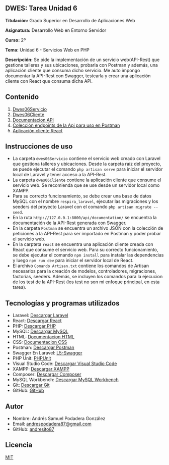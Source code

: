 ## DWES: Tarea Unidad 6

**Titulación:** Grado Superior en Desarrollo de Aplicaciones Web

**Asignatura:** Desarrollo Web en Entorno Servidor

**Curso:** 2º

**Tema:** Unidad 6 - Servicios Web en PHP

**Descripción:** Se pide la implementación de un servicio web(API-Rest) que gestione talleres y sus ubicaciones, probarla con Postman y además, una aplicación cliente que consuma dicho servicio. Me auto impongo documentar la API-Rest con Swagger, testearla y crear una aplicación cliente con React que consuma dicha API.

## Contenido

1. [Dwes06Servicio](dwes06Servicio)
2. [Dwes06Cliente](dwes06Cliente)
3. [Documentacion API](http://127.0.0.1:8000/api/documentation/)
4. [Colección endpoints de la Api para uso en Postman](Postman)
5. [Aplicación cliente React](react)

## Instrucciones de uso

- La carpeta `dwes06Servicio` contiene el servicio web creado con Laravel que gestiona talleres y ubicaciones. Desde la carpeta raíz del proyecto, se puede ejecutar el comando `php artisan serve` para iniciar el servidor local de Laravel y tener acceso a la API-Rest.
- La carpeta `dwes06Cliente` contiene la aplicación cliente que consume el servicio web. Se recomienda que se use desde un servidor local como XAMPP.
- Para su correcto funcionamiento, se debe crear una base de datos MySQL con el nombre `respira_laravel`, ejecutar las migraciones y los seeders del proyecto Laravel con el comando `php artisan migrate --seed`.
- En la ruta `http://127.0.0.1:8000/api/documentation/` se encuentra la documentación de la API-Rest generada con Swagger.
- En la carpeta `Postman` se encuentra un archivo JSON con la colección de peticiones a la API-Rest para ser importado en Postman y poder probar el servicio web.
- En la carpteta `react` se encuentra una aplicación cliente creada con React que consume el servicio web. Para su correcto funcionamiento, se debe ejecutar el comando `npm install` para instalar las dependencias y luego `npm run dev` para iniciar el servidor local de React.
- El archivo `Comando Artisan.txt` contiene los comandos de Artisan necesarios para la creación de modelos, controladores, migraciones, factorias, seeders. Además, se incluyen los comandos para la ejecucion de los test de la API-Rest (los test no son mi enfoque principal, en esta tarea).

## Tecnologías y programas utilizados

- Laravel: [Descargar Laravel](https://laravel.com/)
- React: [Descargar React](https://es.reactjs.org/)
- PHP: [Descargar PHP](https://www.php.net/downloads)
- MySQL: [Descargar MySQL](https://www.mysql.com/downloads/)
- HTML: [Documentacion HTML](https://developer.mozilla.org/es/docs/Web/HTML)
- CSS: [Documentacion CSS](https://developer.mozilla.org/es/docs/Web/CSS)
- Postman: [Descargar Postman](https://www.postman.com/downloads/)
- Swagger En Laravel: [L5-Swagger](https://github.com/DarkaOnLine/L5-Swagger)
- PHP Unit: [PHPUnit](https://phpunit.de/index.html)
- Visual Studio Code: [Descargar Visual Studio Code](https://code.visualstudio.com/)
- XAMPP: [Descargar XAMPP](https://www.apachefriends.org/es/index.html)
- Composer: [Descargar Composer](https://getcomposer.org/)
- MySQL Workbench: [Descargar MySQL Workbench](https://www.mysql.com/products/workbench/)
- Git: [Descargar Git](https://git-scm.com/)
- GitHub: [GitHub](https://github.com/)

## Autor

- Nombre: Andrés Samuel Podadera González
- Email: andrespodadera87@gmail.com
- GitHub: [andresito87](https://github.com/andresito87)

## Licencia

[MIT](https://opensource.org/licenses/MIT)
